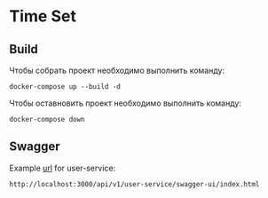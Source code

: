 # Time Set

## Build

Чтобы собрать проект необходимо выполнить команду:

```shell
docker-compose up --build -d
```

Чтобы оставновить проект необходимо выполнить команду: 
```shell
docker-compose down
```

## Swagger
Example [url](http://localhost:3000/api/v1/user-service/swagger-ui/index.html)  for user-service:
```url
http://localhost:3000/api/v1/user-service/swagger-ui/index.html
```